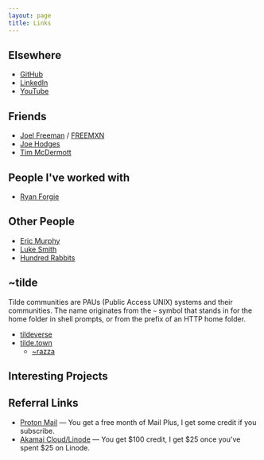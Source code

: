 ```yaml
---
layout: page
title: Links
---
```


## Elsewhere

* [GitHub](https://github.com/itisrazza)
* [LinkedIn](https://linkedin.com/in/rareshn)
* [YouTube](https://youtube.com/@itisrazza)

## Friends

* [Joel Freeman](https://jxel.dev/) / [FREEMXN](https://linktr.ee/freemxn)
* [Joe Hodges](https://hephxtus.github.io/)
* [Tim McDermott](https://diarmada.com/)

## People I've worked with

* [Ryan Forgie](https://ryanforgie.com/)

## Other People

* [Eric Murphy](https://ericmurphy.xyz/)
* [Luke Smith](https://lukesmith.xyz/)
* [Hundred Rabbits](https://100r.co/)

## ~tilde

Tilde communities are PAUs (Public Access UNIX) systems and their communities. The name originates from the `~` symbol that stands in for the home folder in shell prompts, or from the prefix of an HTTP home folder.

* [tildeverse](https://tildeverse.org/)
* [tilde.town](http://tilde.town/)
  * [~razza](http://tilde.town/~razza/)

## Interesting Projects

## Referral Links

* [Proton Mail](https://pr.tn/ref/5BB3E8N0QM80) &mdash; You get a free month of Mail Plus, I get some credit if you subscribe.
* [Akamai Cloud/Linode](https://www.linode.com/lp/refer/?r=fbe1c2ad1594018b4d12489e4d716ea338e9c864) &mdash; You get $100 credit, I get $25 once you've spent $25 on Linode.
